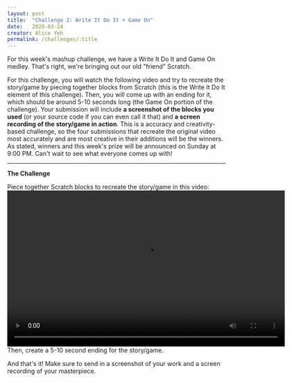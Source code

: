 ```yaml
---
layout: post
title:  "Challenge 2: Write It Do It + Game On"
date:   2020-03-24
creator: Alice Yeh
permalink: /challenges/:title
---
```


For this week's mashup challenge, we have a Write It Do It and Game On medley. That's right, we're bringing out our old "friend" Scratch.

For this challenge, you will watch the following video and try to recreate the story/game by piecing together blocks from Scratch (this is the Write It Do It element of this challenge). Then, you will come up with an ending for it, which should be around 5-10 seconds long (the Game On portion of the challenge). Your submission will include **a screenshot of the blocks you used** (or your source code if you can even call it that) and **a screen recording of the story/game in action**. This is a accuracy and creativity-based challenge, so the four submissions that recreate the original video most accurately and are most creative in their additions will be the winners. As stated, winners and this week's prize will be announced on Sunday at 9:00 PM. Can't wait to see what everyone comes up with!

-----------

**The Challenge**

Piece together Scratch blocks to recreate the story/game in this video:
<video width="640" height="360" controls autoplay>
    <source src="/assets/challenge2/scratch_video.mp4" type="video/mp4">
</video>
<br>
Then, create a 5-10 second ending for the story/game.

And that's it! Make sure to send in a screenshot of your work and a screen recording of your masterpiece.





